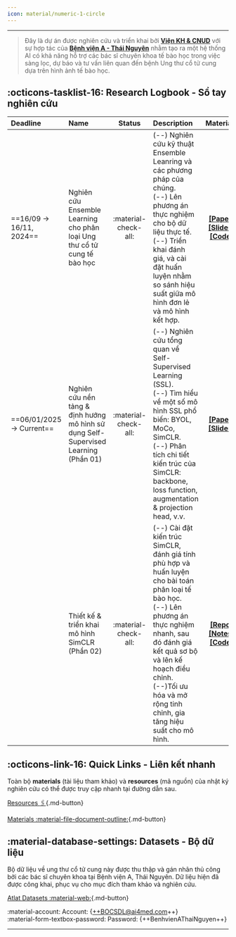 ```yaml
---
icon: material/numeric-1-circle
---
```


 ---
> Đây là dự án được nghiên cứu và triển khai bởi [**Viện KH & CNUD**](https://iast.ictu.edu.vn) với sự hợp tác của [**Bệnh viện A - Thái Nguyên**]() nhằm tạo ra một hệ thống AI có khả năng hỗ trợ các bác sĩ chuyên khoa tế bào học trong việc sàng lọc, dự báo và tư vấn liên quan đến bệnh Ung thư cổ tử cung dựa trên hình ảnh tế bào học.

## :octicons-tasklist-16: Research Logbook - Sổ tay nghiên cứu

| Deadline | Name | Status | Description | Materials |
| :------- | :--- | :----: | :---------- | :-------: |
| ==16/09 -> 16/11, 2024== | Nghiên cứu Ensemble Learning cho phân loại Ung thư cổ tử cung tế bào học | :material-check-all: | (--) Nghiên cứu kỹ thuật Ensemble Leanring và các phương pháp của chúng. <br> (--) Lên phương án thực nghiệm cho bộ dữ liệu thực tế. <br> (--) Triển khai đánh giá, và cài đặt huấn luyện nhằm so sánh hiệu suất giữa mô hình đơn lẻ và mô hình kết hợp.| [**[Paper]**](https://) [**[Slides]**](../research-logs/ccc-slides/iast01_ensemble_learning_for_cervical_cancer_cytology.pdf) [**[Code]**](https://) |
| ==06/01/2025 -> Current== | Nghiên cứu nền tảng & định hướng mô hình sử dụng Self-Supervised Learning (Phần 01) | :material-check-all: | (--) Nghiên cứu tổng quan về Self-Supervised Learning (SSL). <br> (--) Tìm hiểu về một số mô hình SSL phổ biến: BYOL, MoCo, SimCLR. <br> (--) Phân tích chi tiết kiến trúc của SimCLR: backbone, loss function, augmentation & projection head, v.v. | [**[Paper]**](https://arxiv.org/pdf/2002.05709) [**[Slides]**](../research-logs/ccc-slides/iast02_the_simclr_model.pdf) |
|  | Thiết kế & triển khai mô hình SimCLR (Phần 02) | :material-check-all: | (--) Cài đặt kiến trúc SimCLR, đánh giá tính phù hợp và huấn luyện cho bài toán phân loại tế bào học. <br> (--) Lên phương án thực nghiệm nhanh, sau đó đánh giá kết quả sơ bộ và lên kế hoạch điều chỉnh. <br> (--)Tối ưu hóa và mở rộng tinh chỉnh, gia tăng hiệu suất cho mô hình.| [**[Repo]**](https://github.com/google-research/simclr) [**[Notes]**](../research-logs/ccc-notes/note03.md) [**[Code]**](../research-logs/ccc-notes/note05.md) |

## :octicons-link-16: Quick Links - Liên kết nhanh

Toàn bộ **materials** (tài liệu tham khảo) và  **resources** (mã nguồn) của nhật ký nghiên cứu có thể được truy cập nhanh tại đường dẫn sau.

[Resources :paperclips:](https://){.md-button} 

[Materials :material-file-document-outline:](https://){.md-button}


## :material-database-settings: Datasets - Bộ dữ liệu

Bộ dữ liệu về ung thư cổ tử cung này được thu thập và gán nhãn thủ công bởi các bác sĩ chuyên khoa tại Bệnh viện A, Thái Nguyên. Dữ liệu hiện đã được công khai, phục vụ cho mục đích tham khảo và nghiên cứu.

[Atlat Datasets :material-web:](https://label.ai4med.vn/auth/login){.md-button}

:material-account: Account: {++BOCSDL@ai4med.com++}  
:material-form-textbox-password: Password: {++BenhvienAThaiNguyen++}  

---
<br />
